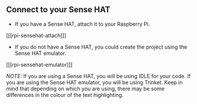 ## Connect to your Sense HAT

+ If you have a Sense HAT, attach it to your Raspberry Pi.

[[[rpi-sensehat-attach]]]

+ If you do not have a Sense HAT, you could create the project using the Sense HAT emulator.

[[[rpi-sensehat-emulator]]]


*NOTE:* If you are using a Sense HAT, you will be using IDLE for your code. If you are using the Sense HAT emulator, you will be using Trinket. Keep in mind that depending on which you are using, there may be some differences in the colour of the text highlighting.
